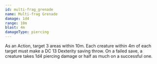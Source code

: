 ```yaml
---
id: multi-frag_grenade
name: Multi-frag Grenade
damage: 1d4
range: 10m
blast: 4m
damageType: piercing
---
```

As an Action, target 3 areas within 10m. Each creature within 4m of each target must make a DC 13 Dexterity saving throw.
On a failed save, a creature takes 1d4 piercing damage or half as much on a successful one.